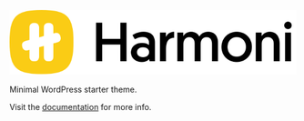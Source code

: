 ![logo](assets/images/logoGithub.svg)

Minimal WordPress starter theme.

Visit the [documentation](https://harmoni.dev/documentation) for more info.